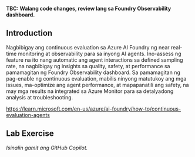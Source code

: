 **TBC: Walang code changes, review lang sa Foundry Observability dashboard.**

## Introduction

Nagbibigay ang continuous evaluation sa Azure AI Foundry ng near real-time monitoring at observability para sa inyong AI agents. Ino-assess ng feature na ito nang automatic ang agent interactions sa defined sampling rate, na nagbibigay ng insights sa quality, safety, at performance sa pamamagitan ng Foundry Observability dashboard. Sa pamamagitan ng pag-enable ng continuous evaluation, mabilis ninyong matutukoy ang mga issues, ma-optimize ang agent performance, at mapapanatili ang safety, na may mga results na integrated sa Azure Monitor para sa detalyadong analysis at troubleshooting.

https://learn.microsoft.com/en-us/azure/ai-foundry/how-to/continuous-evaluation-agents

## Lab Exercise

*Isinalin gamit ang GitHub Copilot.*
